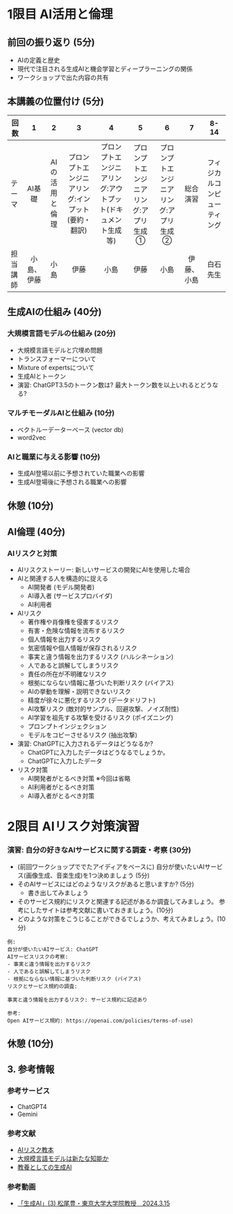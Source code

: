 



# 1限目 AI活用と倫理

## 前回の振り返り (5分)

- AIの定義と歴史
- 現代で注目される生成AIと機会学習とディープラーニングの関係
- ワークショップで出た内容の共有

## 本講義の位置付け (5分)



| 回数     |     1      |       2        |                         3                         |                              4                              |                   5                    |                   6                    |     7      |             8-14             |
| -------- | :--------: | :------------: | :-----------------------------------------------: | :---------------------------------------------------------: | :------------------------------------: | :------------------------------------: | :--------: | :--------------------------: |
| テーマ   |   AI基礎   | AIの活用と倫理 | プロンプトエンジニアリング:インプット(要約・翻訳) | プロンプトエンジニアリング:アウトプット(ドキュメント生成等) | プロンプトエンジニアリング:アプリ生成① | プロンプトエンジニアリング:アプリ生成② |  総合演習  | フィジカルコンピューティング |
| 担当講師 | 小島、伊藤 |      小島      |                       伊藤                        |                            小島                             |                  伊藤                  |                  小島                  | 伊藤、小島 |           白石先生           |



## 生成AIの仕組み (40分)

### 大規模言語モデルの仕組み (20分)

- 大規模言語モデルと穴埋め問題
- トランスフォーマーについて
- Mixture of expertsについて
- 生成AIとトークン
- 演習: ChatGPT3.5のトークン数は? 最大トークン数を以上いれるとどうなる?

### マルチモーダルAIと仕組み (10分)

- ベクトルーデーターベース (vector db)
- word2vec

### AIと職業に与える影響 (10分)

- 生成AI登場以前に予想されていた職業への影響
- 生成AI登場後に予想される職業への影響

## 休憩 (10分)

## AI倫理 (40分)

### AIリスクと対策

- AIリスクストーリー: 新しいサービスの開発にAIを使用した場合
- AIと関連する人を構造的に捉える
  - AI開発者 (モデル開発者)
  - AI導入者 (サービスプロバイダ)
  - AI利用者
- AIリスク
  - 著作権や肖像権を侵害するリスク
  - 有害・危険な情報を流布するリスク
  - 個人情報を出力するリスク
  - 気密情報や個人情報が保存されるリスク
  - 事実と違う情報を出力するリスク (ハルシネーション)
  - 人であると誤解してしまうリスク
  - 責任の所在が不明確なリスク
  - 根拠にならない情報に基づいた判断リスク (バイアス)
  - AIの挙動を理解・説明できないリスク
  - 精度が徐々に悪化するリスク (データドリフト)
  - AI攻撃リスク (敵対的サンプル、回避攻撃、ノイズ耐性)
  - AI学習を祖先する攻撃を受けるリスク (ポイズニング)
  - プロンプトインジェクション 
  - モデルをコピーさせるリスク (抽出攻撃)
- 演習: ChatGPTに入力されるデータはどうなるか?
  - ChatGPTに入力したデータはどうなるでしょうか。
  - ChatGPTに入力したデータ
- リスク対策
  - AI開発者がとるべき対策 ※今回は省略
  - AI利用者がとるべき対策
  - AI導入者がとるべき対策



# 2限目 AIリスク対策演習

### 演習: 自分の好きなAIサービスに関する調査・考察 (30分)

- (前回ワークショップででたアイディアをベースに)
  自分が使いたいAIサービス(画像生成、音楽生成)を1つ決めましょう (5分)
- そのAIサービスにはどのようなリスクがあると思いますか? (5分)
  - 書き出してみましょう
- そのサービス規約にリスクと関連する記述があるか調査してみましょう。 参考にしたサイトは参考文献に書いておきましょう。(10分)
- どのような対策をこうじることができるでしょうか、考えてみましょう。(10分)



```
例:
自分が使いたいAIサービス: ChatGPT
AIサービスリスクの考察:
- 事実と違う情報を出力するリスク
- 人であると誤解してしまうリスク
- 根拠にならない情報に基づいた判断リスク (バイアス)
リスクとサービス規約の調査:

事実と違う情報を出力するリスク: サービス規約に記述あり

参考:
Open AIサービス規約: https://openai.com/policies/terms-of-use)
```

## 休憩 (10分)



## 3. 参考情報

### 参考サービス

- ChatGPT4
- Gemini

### 参考文献

- [AIリスク教本](https://www.amazon.co.jp/AI%E3%83%AA%E3%82%B9%E3%82%AF%E6%95%99%E6%9C%AC-%E6%94%BB%E3%82%81%E3%81%AE%E3%83%87%E3%82%A3%E3%83%95%E3%82%A7%E3%83%B3%E3%82%B9%E3%81%A7%E5%8D%B1%E6%A9%9F%E5%9B%9E%E9%81%BF%EF%BC%86%E3%83%93%E3%82%B8%E3%83%8D%E3%82%B9%E5%8A%A0%E9%80%9F-%E6%97%A5%E6%9C%ACIBM-AI%E5%80%AB%E7%90%86%E3%83%81%E3%83%BC%E3%83%A0/dp/4296204084)
- [大規模言語モデルは新たな知能か](https://www.amazon.co.jp/%E5%A4%A7%E8%A6%8F%E6%A8%A1%E8%A8%80%E8%AA%9E%E3%83%A2%E3%83%87%E3%83%AB%E3%81%AF%E6%96%B0%E3%81%9F%E3%81%AA%E7%9F%A5%E8%83%BD%E3%81%8B%E2%80%95%E2%80%95ChatGPT%E3%81%8C%E5%A4%89%E3%81%88%E3%81%9F%E4%B8%96%E7%95%8C-%E5%B2%A9%E6%B3%A2%E7%A7%91%E5%AD%A6%E3%83%A9%E3%82%A4%E3%83%96%E3%83%A9%E3%83%AA%E3%83%BC-%E5%B2%A1%E9%87%8E%E5%8E%9F-%E5%A4%A7%E8%BC%94/dp/4000297198/ref=asc_df_4000297198/?tag=jpgo-22&linkCode=df0&hvadid=654954019163&hvpos=&hvnetw=g&hvrand=5543730617596746961&hvpone=&hvptwo=&hvqmt=&hvdev=c&hvdvcmdl=&hvlocint=&hvlocphy=1009461&hvtargid=pla-2198066508387&psc=1&mcid=69198d2972333467974f3f3cbf416e48&th=1&psc=1&gad_source=1)
- [教養としての生成AI](https://www.amazon.co.jp/-/en/%E6%B8%85%E6%B0%B4%E4%BA%AE-ebook/dp/B0CBLMWP91/ref=sr_1_32?crid=1212HENXZ5V&dib=eyJ2IjoiMSJ9.oqQPTYZpJ4c5utCMyR4AKqHFMYmNuEPzkEt_pnIzjN8sIueUPCHpB6qWJB0-8YTklyn_EPi0sVi6jX5MozNq8l753L4wYgmGzvC1JTRZE9Z6NlmodVSS-WCUpNAF3733-B3Av95pJmjURjuzyLLtYcc4uqSZDfBBLuu6Ko_DOwy3uH4rZrFt-j8RT1_dZd0MMwdXuDpV-AbxOOMiuK6vjn1cykS7q9iSaY4yyjL0oUeFPJ4dxaqFMRPG21ZNKoHJkRdq8C1m-6zEtjYN01Ql-h4R34SrHzoQA0F2o9taGR0.jdd0eL7BCXMTJ-cFPpyJcvGu5NW6wgbcTXBUmpw_qrE&dib_tag=se&keywords=%E7%94%9F%E6%88%90ai&qid=1712839430&sprefix=%E7%94%9F%E6%88%90ai+%2Caps%2C163&sr=8-32)

### 参考動画

- [「生成AI」(3) 松尾豊・東京大学大学院教授　2024.3.15](https://www.youtube.com/watch?v=U9vhGvFxKu0&t=8s)